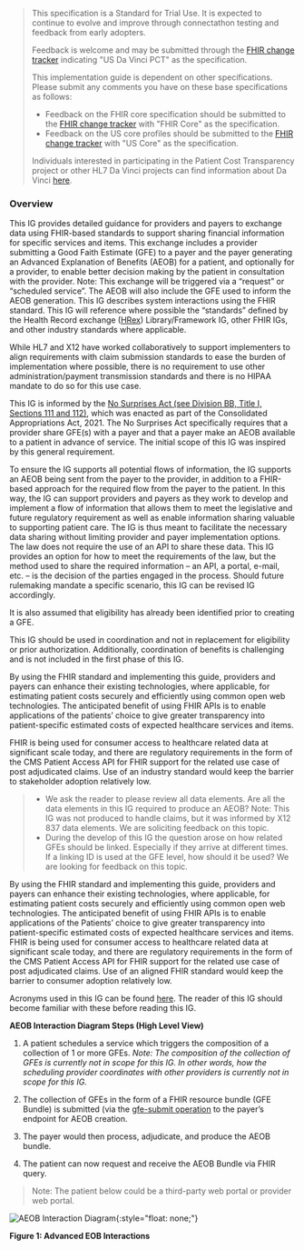 <blockquote class="stu-note">
<p>
This specification is a Standard for Trial Use. It is expected to continue to evolve and improve through connectathon testing and feedback from early adopters.
</p>
<p>
Feedback is welcome and may be submitted through the <a href="http://hl7.org/fhir-issues">FHIR change tracker</a> indicating "US Da Vinci PCT" as the specification.
</p>
<p>
This implementation guide is dependent on other specifications. Please submit any comments you have on these base specifications as follows:
</p>
<ul>  
  <li>Feedback on the FHIR core specification should be submitted to the <a href="http://hl7.org/fhir-issues">FHIR change tracker</a> with "FHIR Core" as the specification. </li>
  <li>Feedback on the US core profiles should be submitted to the <a href="http://hl7.org/fhir-issues">FHIR change tracker</a> with "US Core" as the specification. </li>
</ul>
<p>
Individuals interested in participating in the Patient Cost Transparency project or other HL7 Da Vinci projects can find information about Da Vinci <a href="http://www.hl7.org/about/davinci">here</a>.
</p>
</blockquote>

### Overview
This IG provides detailed guidance for providers and payers to exchange data using FHIR-based standards to support sharing financial information for specific services and items. This exchange includes a provider submitting a Good Faith Estimate (GFE) to a payer and the payer generating an Advanced Explanation of Benefits (AEOB) for a patient, and optionally for a provider, to enable better decision making by the patient in consultation with the provider. Note: This exchange will be triggered via a “request” or “scheduled service”. The AEOB will also include the GFE used to inform the AEOB generation. 
This IG describes system interactions using the FHIR standard. This IG will reference where possible the “standards” defined by the Health Record exchange ([HRex](https://hl7.org/fhir/us/davinci-hrex/)) Library/Framework IG, other FHIR IGs, and other industry standards where applicable.

While HL7 and X12 have worked collaboratively to support implementers to align requirements with claim submission standards to ease the burden of implementation where possible, there is no requirement to use other administration/payment transmission standards and there is no HIPAA mandate to do so for this use case.

This IG is informed by the [No Surprises Act (see Division BB, Title I, Sections 111 and 112)](https://www.ftc.gov/legal-library/browse/statutes/no-surprises-act-2021-consolidated-appropriations-act), which was enacted as part of the Consolidated Appropriations Act, 2021. The No Surprises Act specifically requires that a provider share GFE(s) with a payer and that a payer make an AEOB available to a patient in advance of service. The initial scope of this IG was inspired by this general requirement.

To ensure the IG supports all potential flows of information, the IG supports an AEOB being sent from the payer to the provider, in addition to a FHIR-based approach for the required flow from the payer to the patient. In this way, the IG can support providers and payers as they work to develop and implement a flow of information that allows them to meet the legislative and future regulatory requirement as well as enable information sharing valuable to supporting patient care. The IG is thus meant to facilitate the necessary data sharing without limiting provider and payer implementation options. The law does not require the use of an API to share these data. This IG provides an option for how to meet the requirements of the law, but the method used to share the required information – an API, a portal, e-mail, etc. – is the decision of the parties engaged in the process. Should future rulemaking mandate a specific scenario, this IG can be revised IG accordingly.

It is also assumed that eligibility has already been identified prior to creating a GFE.

This IG should be used in coordination and not in replacement for eligibility or prior authorization. Additionally, coordination of benefits is challenging and is not included in the first phase of this IG.

By using the FHIR standard and implementing this guide, providers and payers can enhance their existing technologies, where applicable, for estimating patient costs securely and efficiently using common open web technologies. The anticipated benefit of using FHIR APIs is to enable applications of the patients’ choice to give greater transparency into patient-specific estimated costs of expected healthcare services and items.

FHIR is being used for consumer access to healthcare related data at significant scale today, and there are regulatory requirements in the form of the CMS Patient Access API for FHIR support for the related use case of post adjudicated claims. Use of an industry standard would keep the barrier to stakeholder adoption relatively low.

<blockquote class="stu-note">
<ul>  
    <li>We ask the reader to please review all data elements. Are all the data elements in this IG required to produce an AEOB? Note: This IG was not produced to handle claims, but it was informed by X12 837 data elements. We are soliciting feedback on this topic.</li>
    <li>During the develop of this IG the question arose on how related GFEs should be linked. Especially if they arrive at different times. If a linking ID is used at the GFE level, how should it be used? We are looking for feedback on this topic.</li>
</ul>
</blockquote>

By using the FHIR standard and implementing this guide, providers and payers can enhance their existing technologies, where applicable, for estimating patient costs securely and efficiently using common open web technologies. The anticipated benefit of using FHIR APIs is to enable applications of the Patients’ choice to give greater transparency into patient-specific estimated costs of expected healthcare services and items.
 FHIR is being used for consumer access to healthcare related data at significant scale today, and there are regulatory requirements in the form of the CMS Patient Access API for FHIR support for the related use case of post adjudicated claims. Use of an aligned FHIR standard would keep the barrier to consumer adoption relatively low.

Acronyms used in this IG can be found [here](use_cases.html#terms-and-concepts). The reader of this IG should become familiar with these before reading this IG.

**AEOB Interaction Diagram Steps (High Level View)**

1. A patient schedules a service which triggers the composition of a collection of 1 or more GFEs. <em>Note: The composition of the collection of GFEs is currently not in scope for this IG. In other words, how the scheduling provider coordinates with other providers is currently not in scope for this IG. </em>

2. The collection of GFEs in the form of a FHIR resource bundle (GFE Bundle) is submitted (via the [gfe-submit operation](OperationDefinition-GFE-submit.html) to the payer’s endpoint for AEOB creation.  

3. The payer would then process, adjudicate, and produce the AEOB bundle. 

4. The patient can now request and receive the AEOB Bundle via FHIR query.

>Note: The patient below could be a third-party web portal or provider web portal.     

![AEOB Interaction Diagram](AEOB-interaction.drawio.png){:style="float: none;"}

**Figure 1: Advanced EOB Interactions**
